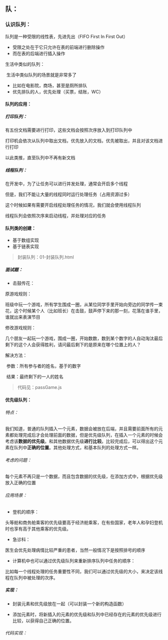 ## 队：

### 认识队列：

队列是一种受限的线性表，先进先出（FIFO First In First Out）

- 受限之处在于它只允许在表的前端进行删除操作
- 而在表的后端进行插入操作

生活中类似的队列：

​	生活中类似队列的场景就是非常多了

- 比如在电影院，商场，甚至是厕所排队
- 优先排队的人，优先处理（买票，结账，WC）

#### 队列的应用：

##### 打印队列：

有五份文档需要进行打印，这些文档会按照次序放入到打印队列中

打印机会依次从队列中取出文档，优先放入的文档，优先被取出，并且对该文档进行打印

以此类推，直至队列中不再有新文档

##### 线程队列：

在开发中，为了让任务可以进行并发处理，通常会开启多个线程

但是，我们不能让大量的线程同时运行处理任务（占用资源过多）

这个时候如果有需要开启线程处理任务的情况，我们就会使用线程队列

线程队列会依照次序来启动线程，并处理对应的任务

#### 队列类的创建：

- 基于数组实现
- 基于链表实现

> 封装队列：01-封装队列.html

##### 面试题：

- 击鼓传花：

原游戏规则：

​	班级中玩一个游戏，所有学生围成一圈，从某位同学手里开始向旁边的同学传一束花，这个时候某个人（比如班长）在击鼓，鼓声停下来的那一刻，花落在谁手里，谁就出来表演节目

修改游戏规则：

​	几个朋友一起玩一个游戏，围成一圈，开始数数，数到某个数字的人自动淘汰最后剩下的这个人会获得胜利，请问最后剩下的是原来在哪个位置上的人？

解决方法：

​	参数：所有参与者的姓名，基于的数字

​	结果：最终剩下的一人的姓名

> 代码见：passGame.js

#### 优先级队列：

###### 特点：

我们知道，普通的队列插入一个元素，数据会被放在后端，并且需要前面所有的元素都处理完成后才会处理前面的数据，但是优先级队列，在插入一个元素的时候会考虑该**数据的优先级**。和其他数据优先级**进行比较**。比较完成后，可以得出这个元素在队列中**正确的位置**。其他处理方式，和基本队列的处理方式一样。

###### 考虑的问题：

每个元素不再只是一个数据，而且包含数据的优先级，在添加方式中，根据优先级放入正确的位置

###### 应用场景：

- 登机的顺序：

头等舱和商务舱乘客的优先级要高于经济舱乘客，在有些国家，老年人和孕妇登机时也享有高于其他乘客的优先级。

- 急诊科：

医生会优先处理病情比较严重的患者，当然一般情况下是按照排号的顺序

- 计算机中也可以通过优先级队列来重新排序队列中任务的顺序：

比如每一个线程处理的任务重要性不同，我们可以通过优先级的大小，来决定该线程在队列中被处理的次序。



##### 实现：

- 封装元素和优先级放在一起（可以封装一个新的构造函数）

- 添加元素时，将新插入的元素的优先级和队列中已经存在的元素的优先级进行比较，以获得自己正确的位置。

###### 代码实现：
